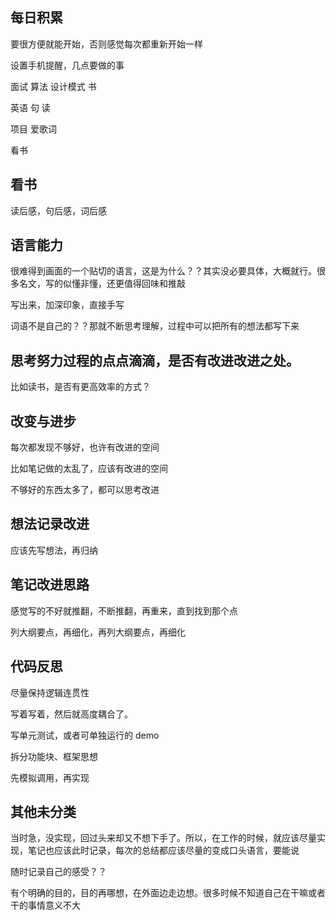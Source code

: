 ## 每日积累

要很方便就能开始，否则感觉每次都重新开始一样

设置手机提醒，几点要做的事

面试 算法 设计模式 书

英语 句 读

项目 爱歌词

看书

## 看书

读后感，句后感，词后感

## 语言能力

很难得到画面的一个贴切的语言，这是为什么？？其实没必要具体，大概就行。很多名文，写的似懂非懂，还更值得回味和推敲

写出来，加深印象，直接手写

词语不是自己的？？那就不断思考理解，过程中可以把所有的想法都写下来

## 思考努力过程的点点滴滴，是否有改进改进之处。

比如读书，是否有更高效率的方式？

## 改变与进步

每次都发现不够好，也许有改进的空间

比如笔记做的太乱了，应该有改进的空间

不够好的东西太多了，都可以思考改进

## 想法记录改进

应该先写想法，再归纳

## 笔记改进思路

感觉写的不好就推翻，不断推翻，再重来，直到找到那个点

列大纲要点，再细化，再列大纲要点，再细化

## 代码反思

尽量保持逻辑连贯性

写着写着，然后就高度耦合了。

写单元测试，或者可单独运行的 demo

拆分功能块、框架思想

先模拟调用，再实现

## 其他未分类

当时急，没实现，回过头来却又不想下手了。所以，在工作的时候，就应该尽量实现，笔记也应该此时记录，每次的总结都应该尽量的变成口头语言，要能说

随时记录自己的感受？？

有个明确的目的，目的再哪想，在外面边走边想。很多时候不知道自己在干嘛或者干的事情意义不大
